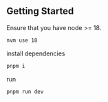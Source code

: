 ## Getting Started

Ensure that you have node >= 18.

```bash
nvm use 18
```

install dependencies

```bash
pnpm i
```

run

```bash
pnpm run dev
```
